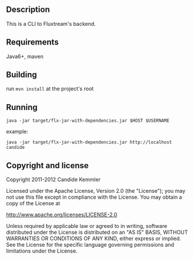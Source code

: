 Description
-----------
This is a CLI to Fluxtream's backend.

Requirements
------------
Java6+, maven

Building
--------
run `mvn install` at the project's root

Running
-------
`java -jar target/flx-jar-with-dependencies.jar $HOST $USERNAME`

example:

`java -jar target/flx-jar-with-dependencies.jar http://localhost candide`

Copyright and license
---------------------

Copyright 2011-2012 Candide Kemmler

Licensed under the Apache License, Version 2.0 (the "License");
you may not use this file except in compliance with the License.
You may obtain a copy of the License at

http://www.apache.org/licenses/LICENSE-2.0

Unless required by applicable law or agreed to in writing, software
distributed under the License is distributed on an "AS IS" BASIS,
WITHOUT WARRANTIES OR CONDITIONS OF ANY KIND, either express or implied.
See the License for the specific language governing permissions and
limitations under the License.